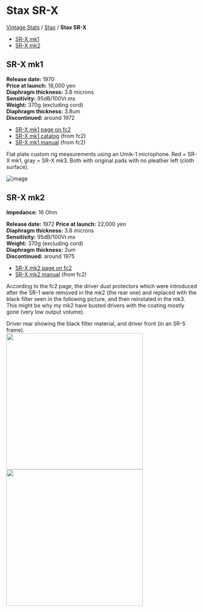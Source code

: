 # Stax SR-X

[Vintage Stats](../) / [Stax](./) / **Stax SR-X**

- [SR-X mk1](#sr-x-mk1)
- [SR-X mk2](#sr-x-mk2)

## SR-X mk1

**Release date:** 1970  
**Price at launch:** 18,000 yen  
**Diaphragm thickness:** 3.8 microns  
**Sensitivity:** 95dB/100Vr.ms  
**Weight:** 370g (excluding cord)  
**Diaphragm thickness:** 3.8um  
**Discontinued:** around 1972

- [SR-X mk1 page on fc2](http://20cheaddatebase.web.fc2.com/STAX/SR-X.html)
- [SR-X mk1 catalog](../../assets/vintage-stats/stax/Stax-SR-X/SR-X-mk1-catalog.pdf) (from fc2)
- [SR-X mk1 manual](../../assets/vintage-stats/stax/Stax-SR-X/SR-X-mk1-manual.pdf) (from fc2)

Flat plate custom rig measurements using an Umik-1 microphone. Red = SR-X mk1, gray = SR-X mk3. Both with original pads with no pleather left (cloth surface).

![image](https://headphonegits.org/assets/vintage-stats/stax/Stax-SR-X/b422cbf2-aa24-4f90-a176-d726d5f45ed0.png)

## SR-X mk2

**Impedance:** 16 Ohm  

**Release date:** 1972
**Price at launch:** 22,000 yen  
**Diaphragm thickness:** 3.8 microns  
**Sensitivity:** 95dB/100Vr.ms  
**Weight:** 370g (excluding cord)  
**Diaphragm thickness:** 2um  
**Discontinued:** around 1975

- [SR-X mk2 page on fc2](http://20cheaddatebase.web.fc2.com/STAX/SR-XMK2.html)
- [SR-X mk2 manual](../../assets/vintage-stats/stax/Stax-SR-X/SR-X-mk2-manual.pdf) (from fc2)

According to the fc2 page, the driver dust protectors which were introduced after the SR-1 were removed in the mk2 (the rear one) and replaced with the black filter seen in the following picture, and then reinstated in the mk3. This might be why my mk2 have busted drivers with the coating mostly gone (very low output volume).

Driver rear showing the black filter material, and driver front (in an SR-5 frame).  
<a href="https://github.com/ludoo/HeadphoneGits/assets/66007/576a1ffa-b15d-4d2e-9462-140fcd5f962b"><img src="https://github.com/ludoo/HeadphoneGits/assets/66007/576a1ffa-b15d-4d2e-9462-140fcd5f962b" width="360" /></a>
<a href="https://github.com/ludoo/HeadphoneGits/assets/66007/14559307-5f78-49ba-be43-1beb262f9744"><img src="https://github.com/ludoo/HeadphoneGits/assets/66007/14559307-5f78-49ba-be43-1beb262f9744" width="360" /></a>
